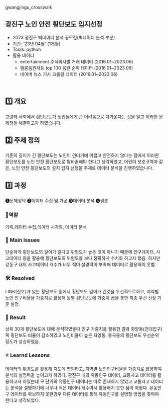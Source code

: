 gwangjingu_crosswalk

## 광진구 노인 안전 횡단보도 입지선정
- 2023 광진구 빅데이터 분석 공모전(빅데이터 분석 부분)
- 기간: ‘23년 04월' (1개월)
- Tools: python
- 활용 데이터
  - entertainment 주식회사별 거래 데이터 (2016.01~2023.06)
  - 멜론음원차트 top 100 음원 순위 데이터 (2016.01~2023.06)
  - 네이버 뉴스 기사 크롤링 데이터 (2016.01~2023.06)
<br>


## 1️⃣ 개요
  고령화 사회에서 횡단보도가 노인들에게 큰 어려움으로 다가온다는 것을 알고 이러한 문제점을 해결하고자 하였습니다.
<br>

## 2️⃣ 주제 정의
기존의 길이가 긴 횡단보도는 노인이 건너기에 어렵고 안전하지 않다는 점에서 이러한 횡단보도를 노인 안전 횡단보도로 탈바꿈해야 한다고 생각하였고,
어린이 보호구역과 같은, 노인 안전 횡단보도의 설치 입지 선정을 주제로 데이터 분석을 진행하였습니다.
<br>

## 3️⃣ 과정 

❶문제정의 ❷데이터 수집 및 가공 ❸데이터 분석 ❹결론


### 👤역할
기획,데이터 수집,데이터 시각화, 데이터 분석
<br>

### 🧐 Main Issues
단순하게 횡단보도의 길이가 길다고 위험도가 높은 것이 아니기 때문에 인구데이터, 사고데이터 등을 활용해 횡단보도의 위험도를 보다 정확하게 수치화 하고자 했음.
하지만 강동구 내의 사고데이터 개수가 너무 적어 설명력이 부족해 데이터로 활용하지 못함.

### 🛠️ Resolved
LINK(신호)가 있는 횡단보도 중에서 횡단보도 길이가 긴것을 우선적으로하고, 지역별 노인 인구비율을 가중치로 활용해 동별 횡단보도에 가중치 곱을 통한 
최종 우선 선정 기준 설정.
<br>

### 🎯 Result
상위 30개 횡단보도에 대해 분석하였을때 인구 가중치를 활용한 결과 화양동(건대입구) 쪽 횡단보도 비율이 감소하였고 
노인비율이 높은 자양동, 중곡동의 횡단보도 우선순위 정도가 상승하였음.


### ⭐ Learnd Lessons
데이터의 위경도를 활용해 지도에 맵핑하고, 지역별 노인인구비율을 가중치로 활용하여 분석의 설명력을 높이고자 하였다.
광진구 내의 유동인구 데이터, 교통사고 데이터를 활용하고자 하였는데 구 단위의 유동인구 데이터는 따로 존재하지 않았고
교통사고 데이터는 분석을 설명하기에 너무나 적은 데이터 개수여서 활용하지 못한 점이 아쉽다.
유동인구 데이터를 확보하지 못한경우 다른 데이터를 통해 유동인구를 설명할 방법을 찾아야 한다고 생각되었다. 

